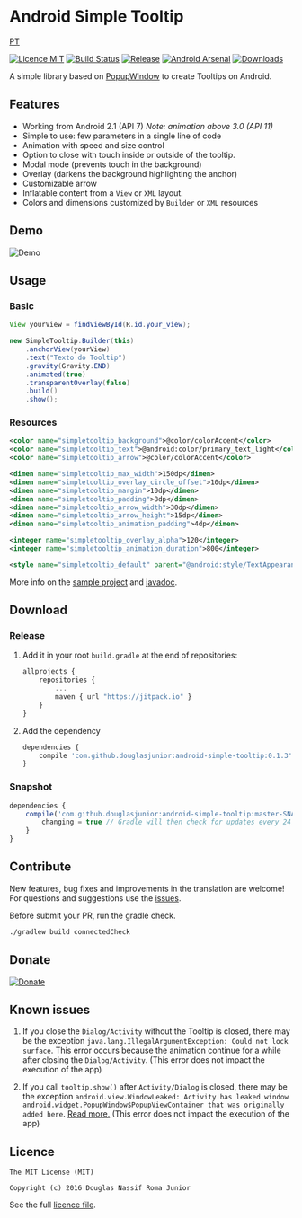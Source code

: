 # Android Simple Tooltip

[PT](https://github.com/douglasjunior/android-simple-tooltip/blob/master/README.pt.md)

[![Licence MIT](https://img.shields.io/badge/licence-MIT-blue.svg)](https://github.com/douglasjunior/android-simple-tooltip/blob/master/LICENSE)
[![Build Status](https://travis-ci.org/douglasjunior/android-simple-tooltip.svg?branch=master)](https://travis-ci.org/douglasjunior/android-simple-tooltip)
[![Release](https://jitpack.io/v/douglasjunior/android-simple-tooltip.svg)](https://jitpack.io/#douglasjunior/android-simple-tooltip)
[![Android Arsenal](https://img.shields.io/badge/Android%20Arsenal-Android%20Simple%20Tooltip-yellow.svg?style=flat)](http://android-arsenal.com/details/1/3578)
[![Downloads](https://jitpack.io/v/douglasjunior/android-simple-tooltip/month.svg)](#download)

A simple library based on [PopupWindow](http://developer.android.com/intl/pt-br/reference/android/widget/PopupWindow.html) to create Tooltips on Android.

## Features

 - Working from Android 2.1 (API 7) *Note: animation above 3.0 (API 11)*
 - Simple to use: few parameters in a single line of code
 - Animation with speed and size control
 - Option to close with touch inside or outside of the tooltip.
 - Modal mode (prevents touch in the background)
 - Overlay (darkens the background highlighting the anchor)
 - Customizable arrow
 - Inflatable content from a `View` or `XML` layout.
 - Colors and dimensions customized by `Builder` or `XML` resources

## Demo

![Demo](https://raw.githubusercontent.com/douglasjunior/android-simple-tooltip/master/screenshots/demo.gif)

## Usage
### Basic

```java
View yourView = findViewById(R.id.your_view);

new SimpleTooltip.Builder(this)
    .anchorView(yourView)
    .text("Texto do Tooltip")
    .gravity(Gravity.END)
    .animated(true)
    .transparentOverlay(false)
    .build()
    .show();
```

### Resources

```xml
<color name="simpletooltip_background">@color/colorAccent</color>
<color name="simpletooltip_text">@android:color/primary_text_light</color>
<color name="simpletooltip_arrow">@color/colorAccent</color>
```
```xml
<dimen name="simpletooltip_max_width">150dp</dimen>
<dimen name="simpletooltip_overlay_circle_offset">10dp</dimen>
<dimen name="simpletooltip_margin">10dp</dimen>
<dimen name="simpletooltip_padding">8dp</dimen>
<dimen name="simpletooltip_arrow_width">30dp</dimen>
<dimen name="simpletooltip_arrow_height">15dp</dimen>
<dimen name="simpletooltip_animation_padding">4dp</dimen>
```
```xml
<integer name="simpletooltip_overlay_alpha">120</integer>
<integer name="simpletooltip_animation_duration">800</integer>
```
```xml
<style name="simpletooltip_default" parent="@android:style/TextAppearance.Medium"></style>
```

More info on the [sample project](https://github.com/douglasjunior/android-simple-tooltip/blob/master/sample/src/main/java/io/github/douglasjunior/androidSimpleTooltip/sample/MainActivity.java) and [javadoc](https://jitpack.io/com/github/douglasjunior/android-simple-tooltip/master-SNAPSHOT/javadoc/).

## Download
### Release

1. Add it in your root `build.gradle` at the end of repositories:

    ```javascript
    allprojects {
    	repositories {
    		...
    		maven { url "https://jitpack.io" }
    	}
    }
    ```

2. Add the dependency

    ```javascript
    dependencies {
        compile 'com.github.douglasjunior:android-simple-tooltip:0.1.3'
    }
    ```

### Snapshot

```javascript
dependencies {
    compile('com.github.douglasjunior:android-simple-tooltip:master-SNAPSHOT') {
        changing = true // Gradle will then check for updates every 24 hours
    }
}
```

## Contribute

New features, bug fixes and improvements in the translation are welcome! For questions and suggestions use the [issues](https://github.com/douglasjunior/android-simple-tooltip/issues).

Before submit your PR, run the gradle check.
```bash
./gradlew build connectedCheck
```

## Donate

[![Donate](https://www.paypalobjects.com/en_US/i/btn/btn_donateCC_LG.gif)](https://www.paypal.com/cgi-bin/webscr?cmd=_s-xclick&hosted_button_id=ZJ6TCL3EVUDDL)

## Known issues

1. If you close the `Dialog/Activity` without the Tooltip is closed, there may be the exception `java.lang.IllegalArgumentException: Could not lock surface`. This error occurs because the animation continue for a while after closing the `Dialog/Activity`. (This error does not impact the execution of the app)

2. If you call `tooltip.show()` after `Activity/Dialog` is closed, there may be the exception `android.view.WindowLeaked: Activity has leaked window android.widget.PopupWindow$PopupViewContainer that was originally added here`. [Read more.](http://stackoverflow.com/questions/2850573/activity-has-leaked-window-that-was-originally-added) (This error does not impact the execution of the app)

## Licence

```
The MIT License (MIT)

Copyright (c) 2016 Douglas Nassif Roma Junior
```

See the full [licence file](https://github.com/douglasjunior/android-simple-tooltip/blob/master/LICENSE).
